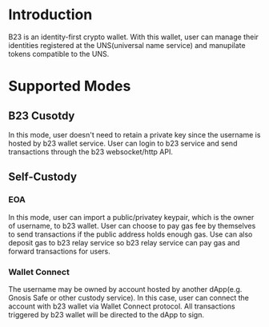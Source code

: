 # Introduction

B23 is an identity-first crypto wallet. With this wallet, user can manage their identities registered at the UNS(universal name service) and manupilate tokens compatible to the UNS.

# Supported Modes

## B23 Cusotdy

In this mode, user doesn't need to retain a private key since the username is hosted by b23 wallet service. User can login to b23 service and send transactions through the b23 websocket/http API.

## Self-Custody

### EOA

In this mode, user can import a public/privatey keypair, which is the owner of username, to b23 wallet. User can choose to pay gas fee by themselves to send transactions if the public address holds enough gas. Use can also deposit gas to b23 relay service so b23 relay service can pay gas and forward transactions for users.


### Wallet Connect

The username may be owned by account hosted by another dApp(e.g. Gnosis Safe or other custody service). In this case, user can connect the account with b23 wallet via Wallet Connect protocol. All transactions triggered by b23 wallet will be directed to the dApp to sign.
